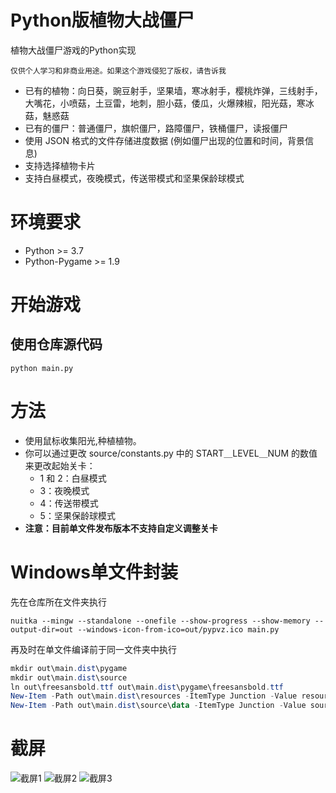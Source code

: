 # Python版植物大战僵尸

植物大战僵尸游戏的Python实现
  
`仅供个人学习和非商业用途。如果这个游戏侵犯了版权，请告诉我`
  
* 已有的植物：向日葵，豌豆射手，坚果墙，寒冰射手，樱桃炸弹，三线射手，大嘴花，小喷菇，土豆雷，地刺，胆小菇，倭瓜，火爆辣椒，阳光菇，寒冰菇，魅惑菇
* 已有的僵尸：普通僵尸，旗帜僵尸，路障僵尸，铁桶僵尸，读报僵尸
* 使用 JSON 格式的文件存储进度数据 (例如僵尸出现的位置和时间，背景信息)
* 支持选择植物卡片
* 支持白昼模式，夜晚模式，传送带模式和坚果保龄球模式

# 环境要求

* Python >= 3.7 
* Python-Pygame >= 1.9

# 开始游戏

## 使用仓库源代码

```shell
python main.py
```

# 方法

* 使用鼠标收集阳光,种植植物。
* 你可以通过更改 source/constants.py 中的 START＿LEVEL＿NUM 的数值来更改起始关卡：
  * 1 和 2：白昼模式
  * 3：夜晚模式
  * 4：传送带模式
  * 5：坚果保龄球模式
* **注意：目前单文件发布版本不支持自定义调整关卡**

# Windows单文件封装

先在仓库所在文件夹执行

``` shell
nuitka --mingw --standalone --onefile --show-progress --show-memory --output-dir=out --windows-icon-from-ico=out/pypvz.ico main.py
```

再及时在单文件编译前于同一文件夹中执行

``` powershell
mkdir out\main.dist\pygame
mkdir out\main.dist\source
ln out\freesansbold.ttf out\main.dist\pygame\freesansbold.ttf
New-Item -Path out\main.dist\resources -ItemType Junction -Value resources
New-Item -Path out\main.dist\source\data -ItemType Junction -Value source\data
```

# 截屏

![截屏1](https://raw.githubusercontent.com/marblexu/PythonPlantsVsZombies/master/demo/demo1.jpg)
![截屏2](https://raw.githubusercontent.com/marblexu/PythonPlantsVsZombies/master/demo/demo2.jpg)
![截屏3](https://raw.githubusercontent.com/marblexu/PythonPlantsVsZombies/master/demo/demo3.jpg)
